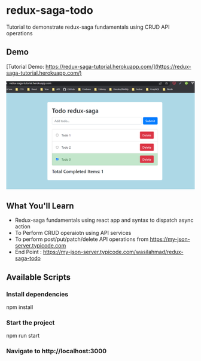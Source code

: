 # redux-saga-todo
Tutorial to demonstrate redux-saga fundamentals using CRUD API operations

## Demo
[Tutorial Demo: https://redux-saga-tutorial.herokuapp.com/](https://redux-saga-tutorial.herokuapp.com/)

![Screenshot](https://github.com/wasilahmad/redux-saga-todo/blob/main/redux-saga-tutoria-snap.png 'Tutorial Screenshot')


## What You'll Learn
-  Redux-saga fundamentals using react app and syntax to dispatch async action  
-  To Perform CRUD operaiotn using API services
-  To perform post/put/patch/delete API operations from https://my-json-server.typicode.com
-  End Point : https://my-json-server.typicode.com/wasilahmad/redux-saga-todo



## Available Scripts

### Install dependencies
npm install

### Start the project
npm run start

### Navigate to http://localhost:3000

